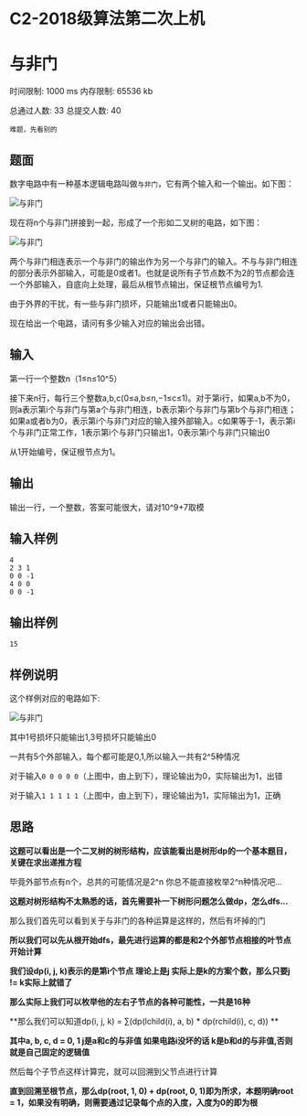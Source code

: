 # C2-2018级算法第二次上机

# 与非门

时间限制: 1000 ms 内存限制: 65536 kb

总通过人数: 33 总提交人数: 40

`难题，先看别的`

## 题面

数字电路中有一种基本逻辑电路叫做`与非门`，它有两个输入和一个输出。如下图：

![与非门](http://tva1.sinaimg.cn/large/007X8olVly1g7xu1qg1vpj30h303xjrd.jpg)

现在将n个与非门拼接到一起，形成了一个形如二叉树的电路，如下图：

![与非门](http://tva1.sinaimg.cn/large/007X8olVly1g7xu1y642oj309u04pmx1.jpg)

两个与非门相连表示一个与非门的输出作为另一个与非门的输入。不与与非门相连的部分表示外部输入，可能是0或者1。也就是说所有子节点数不为2的节点都会连一个外部输入，自底向上处理，最后从根节点输出，保证根节点编号为1.

由于外界的干扰，有一些与非门损坏，只能输出1或者只能输出0。

现在给出一个电路，请问有多少输入对应的输出会出错。

## 输入

第一行一个整数n（1≤n≤10^5）

接下来n行，每行三个整数a,b,c(0≤a,b≤n,−1≤c≤1)。对于第i行，如果a,b不为0，则a表示第i个与非门与第a个与非门相连，b表示第i个与非门与第b个与非门相连；如果a或者b为0，表示第i个与非门对应的输入接外部输入。c如果等于-1，表示第i个与非门正常工作，1表示第i个与非门只输出1，0表示第i个与非门只输出0

从1开始编号，保证根节点为1。

## 输出

输出一行，一个整数，答案可能很大，请对10^9+7取模

## 输入样例

```
4
2 3 1
0 0 -1
4 0 0
0 0 -1
```

## 输出样例

```
15
```

## 样例说明

这个样例对应的电路如下:

![与非门](http://tva1.sinaimg.cn/large/007X8olVly1g7xu1y642oj309u04pmx1.jpg)

其中1号损坏只能输出1,3号损坏只能输出0

一共有5个外部输入，每个都可能是0,1,所以输入一共有2^5种情况

对于输入`0 0 0 0 0`（上图中，由上到下），理论输出为0，实际输出为1，出错

对于输入`1 1 1 1 1`（上图中，由上到下），理论输出为1，实际输出为1，正确

## 思路

**这题可以看出是一个二叉树的树形结构，应该能看出是树形dp的一个基本题目，关键在求出递推方程**

毕竟外部节点有n个，总共的可能情况是2^n 你总不能直接枚举2^n种情况吧...

**这题对树形结构不太熟悉的话，首先需要补一下树形问题怎么做dp，怎么dfs...**

那么我们首先可以看到关于与非门的各种运算是这样的，然后有坏掉的门

**所以我们可以先从根开始dfs，最先进行运算的都是和2个外部节点相接的叶节点开始计算**

**我们设dp(i, j, k)表示的是第i个节点 理论上是j 实际上是k的方案个数，那么只要j != k实际上就错了**

**那么实际上我们可以枚举他的左右子节点的各种可能性，一共是16种**

**那么我们可以知道dp(i, j, k) = ∑(dp(lchild(i), a, b) \*  dp(rchild(i), c, d))    **

**其中a, b, c, d = 0, 1  j是a和c的与非值  如果电路i没坏的话 k是b和d的与非值,否则就是自己固定的逻辑值**

然后每个子节点这样计算完，就可以回溯到父节点进行计算

**直到回溯至根节点，那么dp(root, 1, 0) + dp(root, 0, 1)即为所求，本题明确root = 1，如果没有明确，则需要通过记录每个点的入度，入度为0的即为根**

